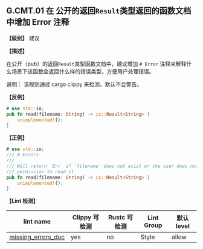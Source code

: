 ## G.CMT.01 在 公开的返回`Result`类型返回的函数文档中增加 Error 注释

**【级别】** 建议

**【描述】**

在公开（pub）的返回`Result`类型函数文档中，建议增加 `# Error` 注释来解释什么场景下该函数会返回什么样的错误类型，方便用户处理错误。

说明： 该规则通过 cargo clippy 来检测。默认不会警告。

**【反例】**

```rust
# use std::io;
pub fn read(filename: String) -> io::Result<String> {
    unimplemented!();
}
```

**【正例】**

```rust
# use std::io;
/// # Errors
///
/// Will return `Err` if `filename` does not exist or the user does not have
/// permission to read it.
pub fn read(filename: String) -> io::Result<String> {
    unimplemented!();
}
```

**【Lint 检测】**

| lint name | Clippy 可检测 | Rustc 可检测 | Lint Group | 默认 level |
| ------ | ---- | --------- | ------ | ------ | 
| [missing_errors_doc ](https://rust-lang.github.io/rust-clippy/master/index.html#missing_errors_doc ) | yes| no | Style | allow | 